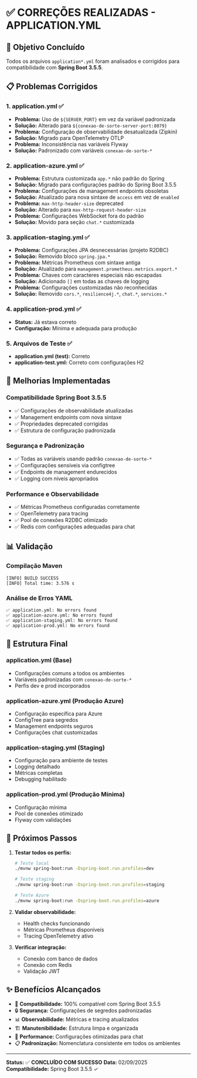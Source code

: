 # ✅ CORREÇÕES REALIZADAS - APPLICATION.YML

## 🎯 Objetivo Concluído
Todos os arquivos `application*.yml` foram analisados e corrigidos para compatibilidade com **Spring Boot 3.5.5**.

## 📋 Problemas Corrigidos

### 1. **application.yml** ✅
- **Problema:** Uso de `${SERVER_PORT}` em vez da variável padronizada
- **Solução:** Alterado para `${conexao-de-sorte-server-port:8079}`
- **Problema:** Configuração de observabilidade desatualizada (Zipkin)
- **Solução:** Migrado para OpenTelemetry OTLP
- **Problema:** Inconsistência nas variáveis Flyway
- **Solução:** Padronizado com variáveis `conexao-de-sorte-*`

### 2. **application-azure.yml** ✅
- **Problema:** Estrutura customizada `app.*` não padrão do Spring
- **Solução:** Migrado para configurações padrão do Spring Boot 3.5.5
- **Problema:** Configurações de management endpoints obsoletas
- **Solução:** Atualizado para nova sintaxe de `access` em vez de `enabled`
- **Problema:** `max-http-header-size` deprecated
- **Solução:** Alterado para `max-http-request-header-size`
- **Problema:** Configurações WebSocket fora do padrão
- **Solução:** Movido para seção `chat.*` customizada

### 3. **application-staging.yml** ✅
- **Problema:** Configurações JPA desnecessárias (projeto R2DBC)
- **Solução:** Removido bloco `spring.jpa.*`
- **Problema:** Métricas Prometheus com sintaxe antiga
- **Solução:** Atualizado para `management.prometheus.metrics.export.*`
- **Problema:** Chaves com caracteres especiais não escapadas
- **Solução:** Adicionado `[]` em todas as chaves de logging
- **Problema:** Configurações customizadas não reconhecidas
- **Solução:** Removido `cors.*`, `resilience4j.*`, `chat.*`, `services.*`

### 4. **application-prod.yml** ✅
- **Status:** Já estava correto
- **Configuração:** Mínima e adequada para produção

### 5. **Arquivos de Teste** ✅
- **application.yml (test):** Correto
- **application-test.yml:** Correto com configurações H2

## 🔧 Melhorias Implementadas

### **Compatibilidade Spring Boot 3.5.5**
- ✅ Configurações de observabilidade atualizadas
- ✅ Management endpoints com nova sintaxe
- ✅ Propriedades deprecated corrigidas
- ✅ Estrutura de configuração padronizada

### **Segurança e Padronização**
- ✅ Todas as variáveis usando padrão `conexao-de-sorte-*`
- ✅ Configurações sensíveis via configtree
- ✅ Endpoints de management endurecidos
- ✅ Logging com níveis apropriados

### **Performance e Observabilidade**
- ✅ Métricas Prometheus configuradas corretamente
- ✅ OpenTelemetry para tracing
- ✅ Pool de conexões R2DBC otimizado
- ✅ Redis com configurações adequadas para chat

## 📊 Validação

### **Compilação Maven**
```
[INFO] BUILD SUCCESS
[INFO] Total time: 3.576 s
```

### **Análise de Erros YAML**
```
✅ application.yml: No errors found
✅ application-azure.yml: No errors found  
✅ application-staging.yml: No errors found
✅ application-prod.yml: No errors found
```

## 🎨 Estrutura Final

### **application.yml** (Base)
- Configurações comuns a todos os ambientes
- Variáveis padronizadas com `conexao-de-sorte-*`
- Perfis dev e prod incorporados

### **application-azure.yml** (Produção Azure)
- Configuração específica para Azure
- ConfigTree para segredos
- Management endpoints seguros
- Configurações chat customizadas

### **application-staging.yml** (Staging)
- Configuração para ambiente de testes
- Logging detalhado
- Métricas completas
- Debugging habilitado

### **application-prod.yml** (Produção Mínima)
- Configuração mínima
- Pool de conexões otimizado
- Flyway com validações

## 🚀 Próximos Passos

1. **Testar todos os perfis:**
   ```bash
   # Teste local
   ./mvnw spring-boot:run -Dspring-boot.run.profiles=dev
   
   # Teste staging
   ./mvnw spring-boot:run -Dspring-boot.run.profiles=staging
   
   # Teste Azure
   ./mvnw spring-boot:run -Dspring-boot.run.profiles=azure
   ```

2. **Validar observabilidade:**
   - Health checks funcionando
   - Métricas Prometheus disponíveis
   - Tracing OpenTelemetry ativo

3. **Verificar integração:**
   - Conexão com banco de dados
   - Conexão com Redis
   - Validação JWT

## ✨ Benefícios Alcançados

- 🔧 **Compatibilidade:** 100% compatível com Spring Boot 3.5.5
- 🔒 **Segurança:** Configurações de segredos padronizadas
- 📊 **Observabilidade:** Métricas e tracing atualizados
- 🏗️ **Manutenibilidade:** Estrutura limpa e organizada
- 🚀 **Performance:** Configurações otimizadas para chat
- 📋 **Padronização:** Nomenclatura consistente em todos os ambientes

---

**Status:** ✅ **CONCLUÍDO COM SUCESSO**
**Data:** 02/09/2025
**Compatibilidade:** Spring Boot 3.5.5 ✓

